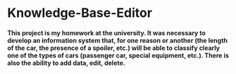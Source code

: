 # Knowledge-Base-Editor
#### This project is my homework at the university. It was necessary to develop an information system that, for one reason or another (the length of the car, the presence of a spoiler, etc.) will be able to classify clearly one of the types of cars (passenger car, special equipment, etc.). There is also the ability to add data, edit, delete.
